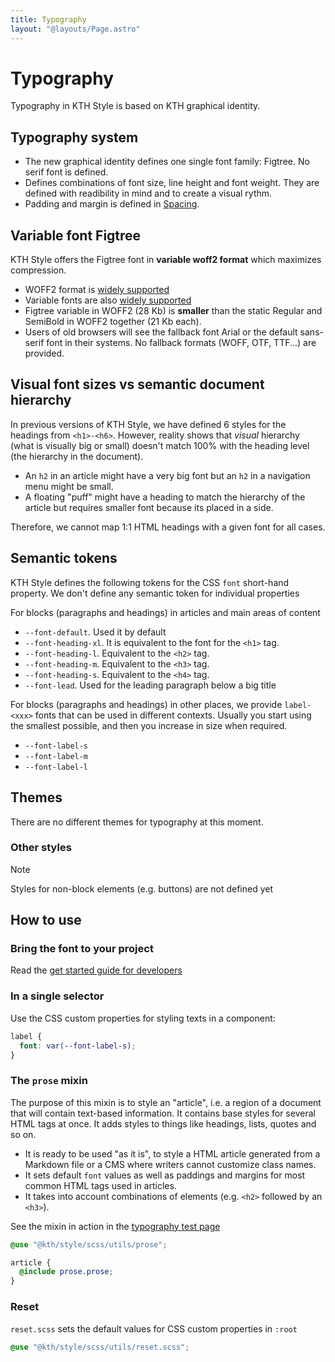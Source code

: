```yaml
---
title: Typography
layout: "@layouts/Page.astro"
---
```


# Typography

Typography in KTH Style is based on KTH graphical identity.

## Typography system

- The new graphical identity defines one single font family: Figtree. No serif font is defined.
- Defines combinations of font size, line height and font weight. They are defined with readibility in mind and to create a visual rythm.
- Padding and margin is defined in [Spacing](/style/en/styles/spacing.md).

## Variable font Figtree

KTH Style offers the Figtree font in **variable woff2 format** which maximizes compression.

- WOFF2 format is [widely supported](https://caniuse.com/woff2)
- Variable fonts are also [widely supported](https://caniuse.com/variable-fonts)
- Figtree variable in WOFF2 (28 Kb) is **smaller** than the static Regular and SemiBold in WOFF2 together (21 Kb each).
- Users of old browsers will see the fallback font Arial or the default sans-serif font in their systems. No fallback formats (WOFF, OTF, TTF...) are provided.

## Visual font sizes vs semantic document hierarchy

In previous versions of KTH Style, we have defined 6 styles for the headings from `<h1>-<h6>`. However, reality shows that _visual_ hierarchy (what is visually big or small) doesn't match 100% with the heading level (the hierarchy in the document).

- An `h2` in an article might have a very big font but an `h2` in a navigation menu might be small.
- A floating "puff" might have a heading to match the hierarchy of the article but requires smaller font because its placed in a side.

Therefore, we cannot map 1:1 HTML headings with a given font for all cases.

## Semantic tokens

KTH Style defines the following tokens for the CSS `font` short-hand property. We don't define any semantic token for individual properties

For blocks (paragraphs and headings) in articles and main areas of content

- `--font-default`. Used it by default
- `--font-heading-xl`. It is equivalent to the font for the `<h1>` tag.
- `--font-heading-l`. Equivalent to the `<h2>` tag.
- `--font-heading-m`. Equivalent to the `<h3>` tag.
- `--font-heading-s`. Equivalent to the `<h4>` tag.
- `--font-lead`. Used for the leading paragraph below a big title

For blocks (paragraphs and headings) in other places, we provide `label-<xxx>` fonts that can be used in different contexts. Usually you start using the smallest possible, and then you increase in size when required.

- `--font-label-s`
- `--font-label-m`
- `--font-label-l`

## Themes

There are no different themes for typography at this moment.

### Other styles

> [!Note]
> Styles for non-block elements (e.g. buttons) are not defined yet

## How to use

### Bring the font to your project

Read the [get started guide for developers](/style/en/get-started/developers.md)

### In a single selector

Use the CSS custom properties for styling texts in a component:

```scss
label {
  font: var(--font-label-s);
}
```

### The `prose` mixin

The purpose of this mixin is to style an "article", i.e. a region of a document that will contain text-based information. It contains base styles for several HTML tags at once. It adds styles to things like headings, lists, quotes and so on.

- It is ready to be used "as it is", to style a HTML article generated from a Markdown file or a CMS where writers cannot customize class names.
- It sets default `font` values as well as paddings and margins for most common HTML tags used in articles.
- It takes into account combinations of elements (e.g. `<h2>` followed by an `<h3>`).

See the mixin in action in the [typography test page](https://kthstyledemoref.z6.web.core.windows.net/style/en/examples/typography/index.html)

```scss
@use "@kth/style/scss/utils/prose";

article {
  @include prose.prose;
}
```

### Reset

`reset.scss` sets the default values for CSS custom properties in `:root`

```scss
@use "@kth/style/scss/utils/reset.scss";
```
